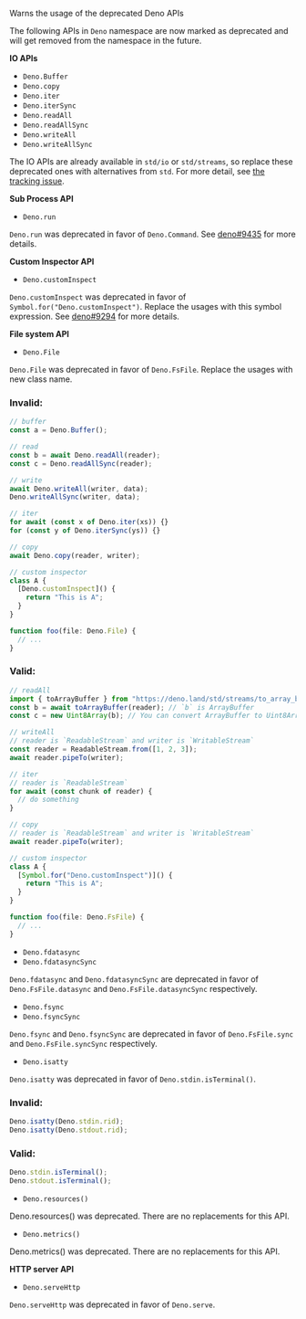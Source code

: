 Warns the usage of the deprecated Deno APIs

The following APIs in `Deno` namespace are now marked as deprecated and will get
removed from the namespace in the future.

**IO APIs**

- `Deno.Buffer`
- `Deno.copy`
- `Deno.iter`
- `Deno.iterSync`
- `Deno.readAll`
- `Deno.readAllSync`
- `Deno.writeAll`
- `Deno.writeAllSync`

The IO APIs are already available in `std/io` or `std/streams`, so replace these
deprecated ones with alternatives from `std`. For more detail, see
[the tracking issue](https://github.com/denoland/deno/issues/9795).

**Sub Process API**

- `Deno.run`

`Deno.run` was deprecated in favor of `Deno.Command`. See
[deno#9435](https://github.com/denoland/deno/discussions/9435) for more details.

**Custom Inspector API**

- `Deno.customInspect`

`Deno.customInspect` was deprecated in favor of
`Symbol.for("Deno.customInspect")`. Replace the usages with this symbol
expression. See [deno#9294](https://github.com/denoland/deno/issues/9294) for
more details.

**File system API**

- `Deno.File`

`Deno.File` was deprecated in favor of `Deno.FsFile`. Replace the usages with
new class name.

### Invalid:

```typescript
// buffer
const a = Deno.Buffer();

// read
const b = await Deno.readAll(reader);
const c = Deno.readAllSync(reader);

// write
await Deno.writeAll(writer, data);
Deno.writeAllSync(writer, data);

// iter
for await (const x of Deno.iter(xs)) {}
for (const y of Deno.iterSync(ys)) {}

// copy
await Deno.copy(reader, writer);

// custom inspector
class A {
  [Deno.customInspect]() {
    return "This is A";
  }
}

function foo(file: Deno.File) {
  // ...
}
```

### Valid:

```typescript
// readAll
import { toArrayBuffer } from "https://deno.land/std/streams/to_array_buffer.ts";
const b = await toArrayBuffer(reader); // `b` is ArrayBuffer
const c = new Uint8Array(b); // You can convert ArrayBuffer to Uint8Array

// writeAll
// reader is `ReadableStream` and writer is `WritableStream`
const reader = ReadableStream.from([1, 2, 3]);
await reader.pipeTo(writer);

// iter
// reader is `ReadableStream`
for await (const chunk of reader) {
  // do something
}

// copy
// reader is `ReadableStream` and writer is `WritableStream`
await reader.pipeTo(writer);

// custom inspector
class A {
  [Symbol.for("Deno.customInspect")]() {
    return "This is A";
  }
}

function foo(file: Deno.FsFile) {
  // ...
}
```

- `Deno.fdatasync`
- `Deno.fdatasyncSync`

`Deno.fdatasync` and `Deno.fdatasyncSync` are deprecated in favor of
`Deno.FsFile.datasync` and `Deno.FsFile.datasyncSync` respectively.

- `Deno.fsync`
- `Deno.fsyncSync`

`Deno.fsync` and `Deno.fsyncSync` are deprecated in favor of `Deno.FsFile.sync`
and `Deno.FsFile.syncSync` respectively.

- `Deno.isatty`

`Deno.isatty` was deprecated in favor of `Deno.stdin.isTerminal()`.

### Invalid:

```typescript
Deno.isatty(Deno.stdin.rid);
Deno.isatty(Deno.stdout.rid);
```

### Valid:

```typescript
Deno.stdin.isTerminal();
Deno.stdout.isTerminal();
```

- `Deno.resources()`

Deno.resources() was deprecated. There are no replacements for this API.

- `Deno.metrics()`

Deno.metrics() was deprecated. There are no replacements for this API.

**HTTP server API**

- `Deno.serveHttp`

`Deno.serveHttp` was deprecated in favor of `Deno.serve`.
